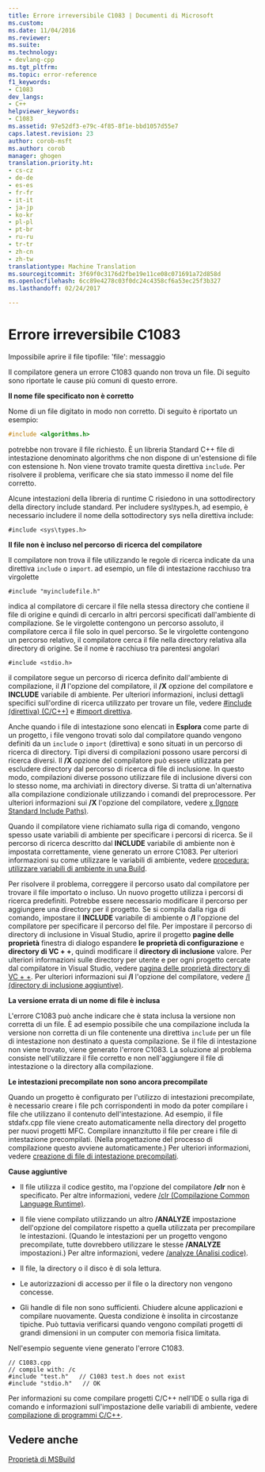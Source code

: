 ```yaml
---
title: Errore irreversibile C1083 | Documenti di Microsoft
ms.custom: 
ms.date: 11/04/2016
ms.reviewer: 
ms.suite: 
ms.technology:
- devlang-cpp
ms.tgt_pltfrm: 
ms.topic: error-reference
f1_keywords:
- C1083
dev_langs:
- C++
helpviewer_keywords:
- C1083
ms.assetid: 97e52df3-e79c-4f85-8f1e-bbd1057d55e7
caps.latest.revision: 23
author: corob-msft
ms.author: corob
manager: ghogen
translation.priority.ht:
- cs-cz
- de-de
- es-es
- fr-fr
- it-it
- ja-jp
- ko-kr
- pl-pl
- pt-br
- ru-ru
- tr-tr
- zh-cn
- zh-tw
translationtype: Machine Translation
ms.sourcegitcommit: 3f69f0c3176d2fbe19e11ce08c071691a72d858d
ms.openlocfilehash: 6cc89e4278c03f0dc24c4358cf6a53ec25f3b327
ms.lasthandoff: 02/24/2017

---
```

# <a name="fatal-error-c1083"></a>Errore irreversibile C1083
Impossibile aprire il file tipofile: 'file': messaggio  
  
 Il compilatore genera un errore C1083 quando non trova un file. Di seguito sono riportate le cause più comuni di questo errore.  
  
 **Il nome file specificato non è corretto**  
  
 Nome di un file digitato in modo non corretto. Di seguito è riportato un esempio:  
  
```cpp  
#include <algorithms.h>  
```  
  
 potrebbe non trovare il file richiesto. È un libreria Standard C++ file di intestazione denominato algorithms che non dispone di un'estensione di file con estensione h. Non viene trovato tramite questa direttiva `include`. Per risolvere il problema, verificare che sia stato immesso il nome del file corretto.  
  
 Alcune intestazioni della libreria di runtime C risiedono in una sottodirectory della directory include standard. Per includere sys\types.h, ad esempio, è necessario includere il nome della sottodirectory sys nella direttiva include:  
  
 `#include <sys\types.h>`  
  
 **Il file non è incluso nel percorso di ricerca del compilatore**  
  
 Il compilatore non trova il file utilizzando le regole di ricerca indicate da una direttiva `include` o `import`. ad esempio, un file di intestazione racchiuso tra virgolette  
  
 `#include "myincludefile.h"`  
  
 indica al compilatore di cercare il file nella stessa directory che contiene il file di origine e quindi di cercarlo in altri percorsi specificati dall'ambiente di compilazione. Se le virgolette contengono un percorso assoluto, il compilatore cerca il file solo in quel percorso. Se le virgolette contengono un percorso relativo, il compilatore cerca il file nella directory relativa alla directory di origine. Se il nome è racchiuso tra parentesi angolari  
  
 `#include <stdio.h>`  
  
 il compilatore segue un percorso di ricerca definito dall'ambiente di compilazione, il **/I** l'opzione del compilatore, il **/X** opzione del compilatore e **INCLUDE** variabile di ambiente. Per ulteriori informazioni, inclusi dettagli specifici sull'ordine di ricerca utilizzato per trovare un file, vedere [#include (direttiva) (C/C++)](../../preprocessor/hash-include-directive-c-cpp.md) e [#import direttiva](../../preprocessor/hash-import-directive-cpp.md).  
  
 Anche quando i file di intestazione sono elencati in **Esplora** come parte di un progetto, i file vengono trovati solo dal compilatore quando vengono definiti da un `include` o `import` (direttiva) e sono situati in un percorso di ricerca di directory. Tipi diversi di compilazioni possono usare percorsi di ricerca diversi. Il **/X** opzione del compilatore può essere utilizzata per escludere directory dal percorso di ricerca di file di inclusione. In questo modo, compilazioni diverse possono utilizzare file di inclusione diversi con lo stesso nome, ma archiviati in directory diverse. Si tratta di un'alternativa alla compilazione condizionale utilizzando i comandi del preprocessore. Per ulteriori informazioni sui **/X** l'opzione del compilatore, vedere [x (Ignore Standard Include Paths)](../../build/reference/x-ignore-standard-include-paths.md).  
  
 Quando il compilatore viene richiamato sulla riga di comando, vengono spesso usate variabili di ambiente per specificare i percorsi di ricerca. Se il percorso di ricerca descritto dal **INCLUDE** variabile di ambiente non è impostata correttamente, viene generato un errore C1083. Per ulteriori informazioni su come utilizzare le variabili di ambiente, vedere [procedura: utilizzare variabili di ambiente in una Build](http://msdn.microsoft.com/Library/7f9e4469-8865-4b59-aab3-3ff26bd36e77).  
  
 Per risolvere il problema, correggere il percorso usato dal compilatore per trovare il file importato o incluso. Un nuovo progetto utilizza i percorsi di ricerca predefiniti. Potrebbe essere necessario modificare il percorso per aggiungere una directory per il progetto. Se si compila dalla riga di comando, impostare il **INCLUDE** variabile di ambiente o **/I** l'opzione del compilatore per specificare il percorso del file. Per impostare il percorso di directory di inclusione in Visual Studio, aprire il progetto **pagine delle proprietà** finestra di dialogo espandere **le proprietà di configurazione** e **directory di VC + +**, quindi modificare il **directory di inclusione** valore. Per ulteriori informazioni sulle directory per utente e per ogni progetto cercate dal compilatore in Visual Studio, vedere [pagina delle proprietà directory di VC + +](../../ide/vcpp-directories-property-page.md). Per ulteriori informazioni sui **/I** l'opzione del compilatore, vedere [/I (directory di inclusione aggiuntive)](../../build/reference/i-additional-include-directories.md).  
  
 **La versione errata di un nome di file è inclusa**  
  
 L'errore C1083 può anche indicare che è stata inclusa la versione non corretta di un file. È ad esempio possibile che una compilazione includa la versione non corretta di un file contenente una direttiva `include` per un file di intestazione non destinato a questa compilazione. Se il file di intestazione non viene trovato, viene generato l'errore C1083. La soluzione al problema consiste nell'utilizzare il file corretto e non nell'aggiungere il file di intestazione o la directory alla compilazione.  
  
 **Le intestazioni precompilate non sono ancora precompilate**  
  
 Quando un progetto è configurato per l'utilizzo di intestazioni precompilate, è necessario creare i file pch corrispondenti in modo da poter compilare i file che utilizzano il contenuto dell'intestazione. Ad esempio, il file stdafx.cpp file viene creato automaticamente nella directory del progetto per nuovi progetti MFC. Compilare innanzitutto il file per creare i file di intestazione precompilati. (Nella progettazione del processo di compilazione questo avviene automaticamente.) Per ulteriori informazioni, vedere [creazione di file di intestazione precompilati](../../build/reference/creating-precompiled-header-files.md).  
  
 **Cause aggiuntive**  
  
-   Il file utilizza il codice gestito, ma l'opzione del compilatore **/clr** non è specificato. Per altre informazioni, vedere [/clr (Compilazione Common Language Runtime)](../../build/reference/clr-common-language-runtime-compilation.md).  
  
-   Il file viene compilato utilizzando un altro **/ANALYZE** impostazione dell'opzione del compilatore rispetto a quella utilizzata per precompilare le intestazioni. (Quando le intestazioni per un progetto vengono precompilate, tutte dovrebbero utilizzare le stesse **/ANALYZE** impostazioni.) Per altre informazioni, vedere [/analyze (Analisi codice)](../../build/reference/analyze-code-analysis.md).  
  
-   Il file, la directory o il disco è di sola lettura.  
  
-   Le autorizzazioni di accesso per il file o la directory non vengono concesse.  
  
-   Gli handle di file non sono sufficienti. Chiudere alcune applicazioni e compilare nuovamente. Questa condizione è insolita in circostanze tipiche. Può tuttavia verificarsi quando vengono compilati progetti di grandi dimensioni in un computer con memoria fisica limitata.  
  
 Nell'esempio seguente viene generato l'errore C1083.  
  
```  
// C1083.cpp  
// compile with: /c  
#include "test.h"   // C1083 test.h does not exist  
#include "stdio.h"   // OK  
```  
  
 Per informazioni su come compilare progetti C/C++ nell'IDE o sulla riga di comando e informazioni sull'impostazione delle variabili di ambiente, vedere [compilazione di programmi C/C++](../../build/building-c-cpp-programs.md).
 
 ## <a name="see-also"></a>Vedere anche
 [Proprietà di MSBuild](/visualstudio/msbuild/msbuild-properties)
